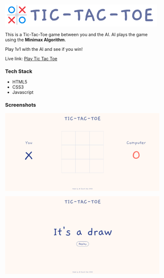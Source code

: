 ![Tic Tac Toe logo](./images/ttt-logo.png "Tic Tac Toe logo")

This is a Tic-Tac-Toe game between you and the AI. AI plays the game using the **Minimax Algorithm**.

Play 1v1 with the AI and see if you win!

Live link: [Play Tic Tac Toe](https://whyucode.github.io/tic-tac-toe/)

### Tech Stack

 - HTML5
 - CSS3
 - Javascript


### Screenshots

![Tic Tac Toe Homepage](./images/home.png "Tic Tac Toe Homepage")

![Tic Tac Toe Game Result](./images/result.png "Tic Tac Toe Game Result")

